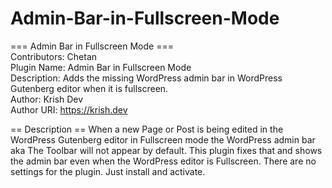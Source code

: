 # Admin-Bar-in-Fullscreen-Mode
=== Admin Bar in Fullscreen Mode ===  
Contributors: Chetan <br>
Plugin Name: Admin Bar in Fullscreen Mode <br>
Description: Adds the missing WordPress admin bar in WordPress Gutenberg editor when it is fullscreen. <br>
Author: Krish Dev <br>
Author URI: https://krish.dev    <br>

== Description ==  When a new Page or Post is being edited in the WordPress Gutenberg editor in Fullscreen mode the WordPress admin bar aka The Toolbar will not appear by default.  This plugin fixes that and shows the admin bar even when the WordPress editor is Fullscreen.  There are no settings for the plugin. Just install and activate.

